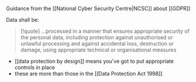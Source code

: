 Guidance from the [[National Cyber Security Centre|NCSC]] about [[GDPR]]

Data shall be:
>[!quote] ...processed in a manner that ensures appropriate security of the personal data, including protection against unauthorised or unlawful processing and against accidental loss, destruction or damage, using appropriate technical or organisational measures

- [[data protection by design]] means you've got to put appropriate controls in place
- these are more than those in the [[Data Protection Act 1998]]